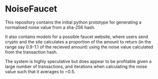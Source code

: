 # NoiseFaucet

This repository contains the initial python prototype for generating a normalised noise value from a sha-256 hash.

It also contains models for a possible faucet website, where users send crypto and the site calculates a proportion of the amount to return (in the range say 0.9-1.1 of the recieved amount) using the noise value calculated from the transaction hash.

The system is highly speculative but does appear to be profitable given a large number of transactions, and iterations when calculating the noise value such that it averages to ~0.5.
